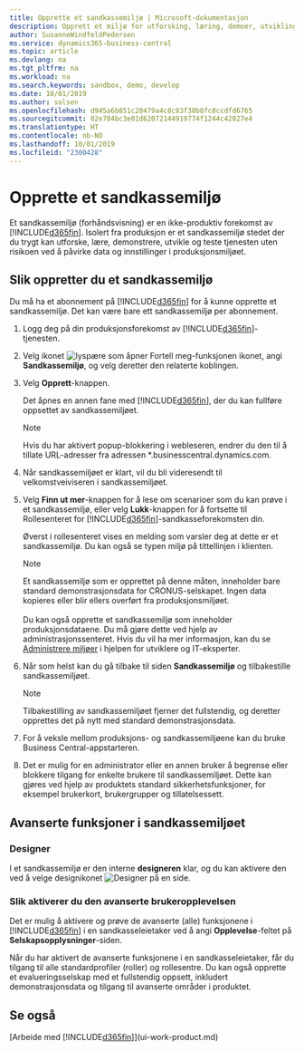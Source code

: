 ```yaml
---
title: Opprette et sandkassemiljø | Microsoft-dokumentasjon
description: Opprett et miljø for utforsking, læring, demoer, utvikling og testing.
author: SusanneWindfeldPedersen
ms.service: dynamics365-business-central
ms.topic: article
ms.devlang: na
ms.tgt_pltfrm: na
ms.workload: na
ms.search.keywords: sandbox, demo, develop
ms.date: 10/01/2019
ms.author: solsen
ms.openlocfilehash: d945a6b851c20479a4c8c83f38b8fc8ccdfd6765
ms.sourcegitcommit: 02e704bc3e01d62072144919774f1244c42827e4
ms.translationtype: HT
ms.contentlocale: nb-NO
ms.lasthandoff: 10/01/2019
ms.locfileid: "2300428"
---
```

# <a name="creating-a-sandbox-environment"></a>Opprette et sandkassemiljø
Et sandkassemiljø (forhåndsvisning) er en ikke-produktiv forekomst av [!INCLUDE[d365fin](includes/d365fin_md.md)]. Isolert fra produksjon er et sandkassemiljø stedet der du trygt kan utforske, lære, demonstrere, utvikle og teste tjenesten uten risikoen ved å påvirke data og innstillinger i produksjonsmiljøet.

## <a name="to-create-a-sandbox-environment"></a>Slik oppretter du et sandkassemiljø
Du må ha et abonnement på [!INCLUDE[d365fin](includes/d365fin_md.md)] for å kunne opprette et sandkassemiljø. Det kan være bare ett sandkassemiljø per abonnement.

1. Logg deg på din produksjonsforekomst av [!INCLUDE[d365fin](includes/d365fin_md.md)]-tjenesten.

2. Velg ikonet ![lyspære som åpner Fortell meg-funksjonen](media/ui-search/search_small.png "Fortell hva du vil gjøre") ikonet, angi **Sandkassemiljø**, og velg deretter den relaterte koblingen.
<!-- ![Sandbox Environment Setup](./media/across-sandbox/sandbox-environment-setup.png) -->
3. Velg **Opprett**-knappen.  

    Det åpnes en annen fane med [!INCLUDE[d365fin](includes/d365fin_md.md)], der du kan fullføre oppsettet av sandkassemiljøet.

    > [!NOTE]  
    >  Hvis du har aktivert popup-blokkering i webleseren, endrer du den til å tillate URL-adresser fra adressen *.businesscentral.dynamics.com.

4. Når sandkassemiljøet er klart, vil du bli videresendt til velkomstveiviseren i sandkassemiljøet.
<!-- ![Sandbox Welcome Wizard](./media/across-sandbox/sandbox-wizard.png) -->

5. Velg **Finn ut mer**-knappen for å lese om scenarioer som du kan prøve i et sandkassemiljø, eller velg **Lukk**-knappen for å fortsette til Rollesenteret for [!INCLUDE[d365fin](includes/d365fin_md.md)]-sandkasseforekomsten din.

    Øverst i rollesenteret vises en melding som varsler deg at dette er et sandkassemiljø. Du kan også se typen miljø på tittellinjen i klienten.
    <!-- ![Sandbox RoleCenter Notification](./media/across-sandbox/sandbox-rolecenter-notification.png) -->

    > [!NOTE]
    > Et sandkassemiljø som er opprettet på denne måten, inneholder bare standard demonstrasjonsdata for CRONUS-selskapet. Ingen data kopieres eller blir ellers overført fra produksjonsmiljøet.<br /><br />
    > Du kan også opprette et sandkassemiljø som inneholder produksjonsdataene. Du må gjøre dette ved hjelp av administrasjonssenteret. Hvis du vil ha mer informasjon, kan du se [Administrere miljøer](/dynamics365/business-central/dev-itpro/administration/tenant-admin-center-environments) i hjelpen for utviklere og IT-eksperter.

6. Når som helst kan du gå tilbake til siden **Sandkassemiljø** og tilbakestille sandkassemiljøet.
    > [!NOTE]  
    >  Tilbakestilling av sandkassemiljøet fjerner det fullstendig, og deretter opprettes det på nytt med standard demonstrasjonsdata.  

7. For å veksle mellom produksjons- og sandkassemiljøene kan du bruke Business Central-appstarteren.
<!-- ![Sandbox Dynamics365 Menu](./media/across-sandbox/sandbox-dynamics365-menu.png) -->

8. Det er mulig for en administrator eller en annen bruker å begrense eller blokkere tilgang for enkelte brukere til sandkassemiljøet. Dette kan gjøres ved hjelp av produktets standard sikkerhetsfunksjoner, for eksempel brukerkort, brukergrupper og tillatelsessett.

<!-- ![Sandbox Permission Sets](./media/across-sandbox/sandbox-permission-sets.png) -->

## <a name="advanced-functionality-in-the-sandbox-environment"></a>Avanserte funksjoner i sandkassemiljøet
### <a name="designer"></a>Designer
I et sandkassemiljø er den interne **designeren** klar, og du kan aktivere den ved å velge designikonet ![Designer](./media/across-sandbox/sandbox-inclient-design-icon.png) på en side.

<!-- ![In-client Designer](./media/across-sandbox/sandbox-inclient-designer.png) -->

### <a name="to-enable-the-advanced-user-experience"></a>Slik aktiverer du den avanserte brukeropplevelsen
Det er mulig å aktivere og prøve de avanserte (alle) funksjonene i [!INCLUDE[d365fin](includes/d365fin_md.md)] i en sandkasseleietaker ved å angi **Opplevelse**-feltet på **Selskapsopplysninger**-siden.

<!-- ![Sandbox Environment Advanced](./media/across-sandbox/sandbox-advanced.png) -->

<!-- ![Sandbox Production](./media/across-sandbox/sandbox-production.png) -->

Når du har aktivert de avanserte funksjonene i en sandkasseleietaker, får du tilgang til alle standardprofiler (roller) og rollesentre. Du kan også opprette et evalueringsselskap med et fullstendig oppsett, inkludert demonstrasjonsdata og tilgang til avanserte områder i produktet.

<!-- ![Sandbox New Company](./media/across-sandbox/sandbox-newcompany.png) -->


## <a name="see-also"></a>Se også
[Arbeide med [!INCLUDE[d365fin](includes/d365fin_md.md)]](ui-work-product.md)  

